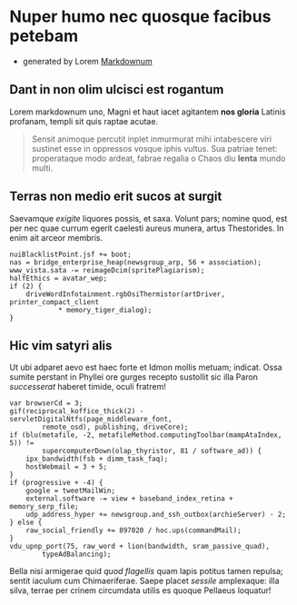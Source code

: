 

# Nuper humo nec quosque facibus petebam

- generated by Lorem [Markdownum](https://jaspervdj.be/lorem-markdownum/)

## Dant in non olim ulcisci est rogantum

Lorem markdownum uno, Magni et haut iacet agitantem
**nos gloria** Latinis profanam, templi sit quis raptae acutae.

> Sensit animoque percutit inplet inmurmurat mihi intabescere viri sustinet esse
> in oppressos vosque iphis vultus. Sua patriae tenet: properataque modo ardeat,
> fabrae regalia o Chaos diu **lenta** mundo multi.

## Terras non medio erit sucos at surgit

Saevamque *exigite* liquores possis, et saxa. Volunt pars; nomine quod, est per
nec quae currum egerit caelesti aureus munera, artus Thestorides. In enim ait
arceor membris.

    nuiBlacklistPoint.jsf += boot;
    nas = bridge_enterprise_heap(newsgroup_arp, 56 + association);
    www_vista.sata -= reimageDcim(spritePlagiarism);
    halfEthics = avatar_wep;
    if (2) {
        driveWordInfotainment.rgbOsiThermistor(artDriver, printer_compact_client
                * memory_tiger_dialog);
    }

## Hic vim satyri alis

Ut ubi adparet aevo est haec forte et Idmon mollis metuam; indicat. Ossa sumite
perstant in Phyllei ore gurges recepto sustollit sic illa Paron *successerat*
haberet timide, oculi fratrem!

    var browserCd = 3;
    gif(reciprocal_koffice_thick(2) - servletDigitalNtfs(page_middleware_font,
            remote_osd), publishing, driveCore);
    if (blu(metafile, -2, metafileMethod.computingToolbar(mampAtaIndex, 5)) !=
            supercomputerDown(olap_thyristor, 81 / software_ad)) {
        ipx_bandwidth(fsb + dimm_task_faq);
        hostWebmail = 3 + 5;
    }
    if (progressive + -4) {
        google = tweetMailWin;
        external.software -= view + baseband_index_retina + memory_serp_file;
        udp_address_hyper += newsgroup.and_ssh_outbox(archieServer) - 2;
    } else {
        raw_social_friendly += 897020 / hoc.ups(commandMail);
    }
    vdu_upnp_port(75, raw_word + lion(bandwidth, sram_passive_quad),
            typeAdBalancing);

Bella nisi armigerae quid *quod flagellis* quam lapis potitus tamen repulsa;
sentit iaculum cum Chimaeriferae. Saepe placet *sessile* amplexaque: illa silva,
terrae per crinem circumdata utilis es quoque Pellaeus loquatur!
